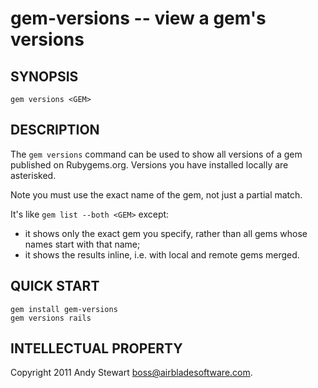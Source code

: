 gem-versions -- view a gem's versions
=====================================


## SYNOPSIS

    gem versions <GEM>


## DESCRIPTION

The `gem versions` command can be used to show all versions of a gem
published on Rubygems.org.  Versions you have installed locally are
asterisked.

Note you must use the exact name of the gem, not just a partial match.

It's like `gem list --both <GEM>` except:

- it shows only the exact gem you specify, rather than all gems whose
  names start with that name;
- it shows the results inline, i.e. with local and remote gems merged.


## QUICK START

    gem install gem-versions
    gem versions rails


## INTELLECTUAL PROPERTY

Copyright 2011 Andy Stewart <boss@airbladesoftware.com>.
